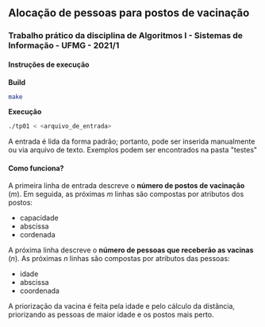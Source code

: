 ## Alocação de pessoas para postos de vacinação
### Trabalho prático da disciplina de Algoritmos I - Sistemas de Informação - UFMG - 2021/1

#### Instruções de execução

**Build**

```bash
make
```

**Execução**

```bash
./tp01 < <arquivo_de_entrada>
```

A entrada é lida da forma padrão; portanto, pode ser inserida manualmente ou via arquivo de texto.
Exemplos podem ser encontrados na pasta "testes"

#### Como funciona?

A primeira linha de entrada descreve o **número de postos de vacinação** (*m*). 
Em seguida, as próximas *m* linhas são compostas por atributos dos postos:
- capacidade
- abscissa
- cordenada

A próxima linha descreve o **número de pessoas que receberão as vacinas** (*n*).
As próximas *n* linhas são compostas por atributos das pessoas:
- idade
- abscissa
- coordenada


A priorização da vacina é feita pela idade e pelo cálculo da distância, priorizando as pessoas de maior idade e os postos mais perto.
